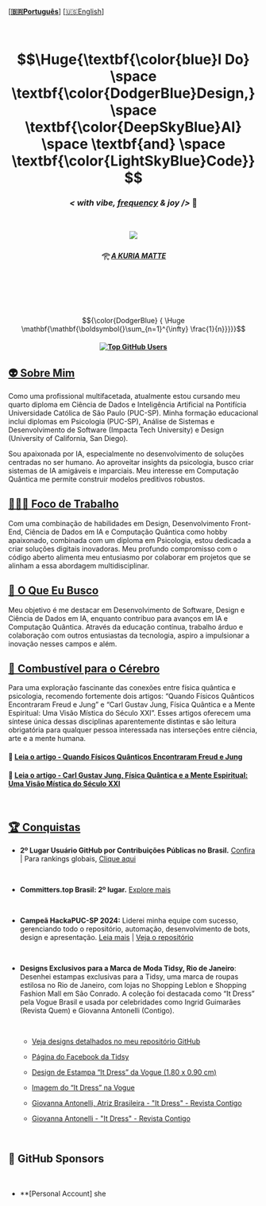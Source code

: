 \[**[🇧🇷Português](README.pt_BR.md)**\] \[[🇺🇸English](README.md)\]

<br>

<!--
[Total Public Contributions in GitHub by Country](https://gayanvoice.github.io/top-github-users/index.html)
-->

<!-- STATS API
[![Fabiana Campanari's GitHub stats](https://github-readme-stats.vercel.app/api?username=FabianaCampanari)](https://github.com/anuraghazra/github-readme-stats) 


###  ☆•.,¸,.•.🎶*F̘͍͖ͫ͘r̴̨̦͕̝ẹ̿͋̒̕ẹ̿͋̒̕ḑ̴̞͛̒o̯̱̊͊͢ṇ̤͛̒̍ o̯̱̊͊͢f̵͖̜̉ͅ S̵̙͕̀̃p̞̈͑̚͞ẹ̿͋̒̕ẹ̿͋̒̕c͕͗ͤ̕̕ḣ̖̻͛̓+*🎶 *¯`•.,¸,.•*     

-->
<!-- OLD MARKDOWN ACCEPTED FOR LATEX CODE UNTIL JUL/20024

# $$\Huge{\textbf{\color{blue}Eu Faço} \space \textbf{\color{DodgerBlue}Design,} \space \textbf{\color{DeepSkyBlue}IA}  \space \textbf{e} \space \textbf{\color{LightSkyBlue}Código}}$$. -->

<!-- Header GIF -->

<h1 align="center"> $$\Huge{\textbf{\color{blue}I Do} \space \textbf{\color{DodgerBlue}Design,} \space \textbf{\color{DeepSkyBlue}AI}  \space \textbf{and} \space \textbf{\color{LightSkyBlue}Code}}$$

### <p align="center">  ***< with vibe, [frequency](https://github.com/user-attachments/assets/48b22684-8c07-4fd4-aea6-4a94f06c71e1) & joy />*** 🪬  </p>

<br> 

<!-- Header GIF -->
 <p align="center">
<img src="https://github.com/user-attachments/assets/e2fda991-556c-4e72-b60a-cba63b7b1200"/>


##### <p align="center"> 𓂀 *[ A KURIA MATTE ](https://github.com/FabianaCampanari/FabianaCampanari/assets/113218619/5c7b3c9a-da37-40c5-a75b-6da58f355a7d)* 

<br>


<!-- Formulas Código Latex:-->

<!-- Fórmula da Relatividade.
$${\Huge\color{Green} \boldsymbol{E=m c^2}}$$  -->


<!-- #### Emaranhamento:
### $$\mathbf{\mathbf{}{\color{Green} |\Phi^+\rangle = \frac{1}{\sqrt{2}}(|00\rangle + |11\rangle)}}$$

### $${\color{Cyan} \mathbf{{\color{Cyan} }|\Phi^+\rangle = \frac{1}{\sqrt{2}}(|00\rangle + |11\rangle}}$$  -->


<!-- #### <p align="center">  Superposição de Qubit
## $$|\psi\rangle = \alpha |0\rangle + \beta |1\rangle|$$  -->


<!-- 
 #### <p align="center"> Limit _Calculus I - Formula Colors

$${\color{Green} \Huge \mathbf{\mathbf{\boldsymbol{}\sum_{n=1}^{\infty} \frac{1}{n}}}}$$

$${\color{cyan}  \Huge \mathbf{\mathbf{\boldsymbol{}\sum_{n=1}^{\infty} \frac{1}{n}}}}$$

$${\color{cyan}  \Huge \mathbf{\mathbf{\boldsymbol{}\sum_{n=1}^{\infty} \frac{1}{n}}}}$$

 $${\color{blue} {  \Huge \mathbf{\mathbf{\boldsymbol{}\sum_{n=1}^{\infty} \frac{1}{n}}}}}$$

 -->


<!-- Após 07/24, o código Latex é formatado usando tags HTML e não mais usando Markdown, veja o novo formato HTML abaixo 👇  --

### $${\color{blue} {  \Huge \mathbf{\mathbf{\boldsymbol{}\sum_{n=1}^{\infty} \frac{1}{n}}}}}$$
 -->

#

<br>

$${\color{DodgerBlue} {  \Huge \mathbf{\mathbf{\boldsymbol{}\sum_{n=1}^{\infty} \frac{1}{n}}}}}$$

####  <p align="center"> [![Top GitHub Users](https://github.com/gayanvoice/top-github-users/actions/workflows/action.yml/badge.svg)](https://github.com/gayanvoice/top-github-users/blob/a21ad6fb4c8e302f4caebc5262554259e58aeceb/markdown/public_contributions/brazil.md)  

<!--
[Total Public Contributions in GitHub by Country](https://gayanvoice.github.io/top-github-users/index.html)
-->



## [👽 Sobre Mim](https://github.com/FabianaCampanari/FabianaCampanari/assets/113218619/d33a28d3-33c5-4f7a-80ca-20cd186da723)

Como uma profissional multifacetada, atualmente estou cursando meu quarto diploma em Ciência de Dados e Inteligência Artificial na Pontifícia Universidade Católica de São Paulo (PUC-SP). Minha formação educacional inclui diplomas em Psicologia (PUC-SP), Análise de Sistemas e Desenvolvimento de Software (Impacta Tech University) e Design (University of California, San Diego).

Sou apaixonada por IA, especialmente no desenvolvimento de soluções centradas no ser humano. Ao aproveitar insights da psicologia, busco criar sistemas de IA amigáveis e imparciais. Meu interesse em Computação Quântica me permite construir modelos preditivos robustos.



## [🧘🏼‍♀️ Foco de Trabalho](https://github.com/FabianaCampanari/FabianaCampanari/assets/113218619/7c5f3def-9d6d-4c0b-8817-7e530e42e9c9)

Com uma combinação de habilidades em Design, Desenvolvimento Front-End, Ciência de Dados em IA e Computação Quântica como hobby apaixonado, combinada com um diploma em Psicologia, estou dedicada a criar soluções digitais inovadoras. Meu profundo compromisso com o código aberto alimenta meu entusiasmo por colaborar em projetos que se alinham a essa abordagem multidisciplinar.


## [👀 O Que Eu Busco](https://github.com/FabianaCampanari/FabianaCampanari/assets/113218619/81b6a799-0229-4417-8e55-ddd8032e98ed)


Meu objetivo é me destacar em Desenvolvimento de Software, Design e Ciência de Dados em IA, enquanto contribuo para avanços em IA e Computação Quântica.  Através da educação contínua, trabalho árduo e colaboração com outros entusiastas da tecnologia, aspiro a impulsionar a inovação nesses campos e além.


## [🧠 Combustível para o Cérebro](https://github.com/user-attachments/assets/30e23d3e-5f75-45d0-8567-f5c8c8f243f9)

Para uma exploração fascinante das conexões entre física quântica e psicologia, recomendo fortemente dois artigos: “Quando Físicos Quânticos Encontraram Freud e Jung” e “Carl Gustav Jung, Física Quântica e a Mente Espiritual: Uma Visão Mística do Século XXI”. Esses artigos oferecem uma síntese única dessas disciplinas aparentemente distintas e são leitura obrigatória para qualquer pessoa interessada nas interseções entre ciência, arte e a mente humana.


#### 🔗 [Leia o artigo - Quando Físicos Quânticos Encontraram Freud e Jung](https://iai.tv/articles/when-quantum-physicists-met-freud-and-jung-auid-2857)

#### 🔗 [Leia o artigo - Carl Gustav Jung, Física Quântica e a Mente Espiritual: Uma Visão Mística do Século XXI](https://github.com/FabianaCampanari/FabianaCampanari/blob/ad8cfdac536cc47137e895df4675cf0ffdb4bdf0/JUNG_QUANTUM%20PHYSICS.pdf)

<br>

## [🏆 Conquistas]()

- **2º Lugar Usuário GitHub por Contribuições Públicas no Brasil.** [Confira](https://github.com/gayanvoice/top-github-users/blob/a21ad6fb4c8e302f4caebc5262554259e58aeceb/markdown/public_contributions/brazil.md)   |   Para rankings globais, [Clique aqui](https://github.com/FabianaCampanari/top-github-users?tab=readme-ov-file)

<br>

- **Committers.top Brasil: 2º lugar.** [Explore mais](https://committers.top/brazil#FabianaCampanari)

<br>

- **Campeã HackaPUC-SP 2024:** Liderei minha equipe com sucesso, gerenciando todo o repositório, automação, desenvolvimento de bots, design e apresentação. [Leia mais](https://j.pucsp.br/noticia/ciencia-de-dados-e-inteligencia-artificial-realiza-segunda-edicao-do-hackapucsp)    |  [Veja o repositório](https://github.com/Mindful-AI-Assistants/HackaPUCSP)

<br>

- **Designs Exclusivos para a Marca de Moda Tidsy, Rio de Janeiro**: Desenhei estampas exclusivas para a Tidsy, uma marca de roupas estilosa no Rio de Janeiro, com lojas no Shopping Leblon e Shopping Fashion Mall em São Conrado. A coleção foi destacada como “It Dress” pela Vogue Brasil e usada por celebridades como Ingrid Guimarães (Revista Quem) e Giovanna Antonelli (Contigo).

   <br>

     - [Veja designs detalhados no meu repositório GitHub](https://github.com/FabianaCampanari/Fashion-and-Design)
 
     - [Página do Facebook da Tidsy](https://www.facebook.com/tidsyleblon/)
 
     - [Design de Estampa “It Dress” da Vogue (1.80 x 0.90 cm)](https://user-images.githubusercontent.com/113218619/210438695-3090a4d4-d53b-428e-ba6b-c56e44c1105e.jpeg)
 
     - [Imagem do “It Dress” na Vogue](https://user-images.githubusercontent.com/113218619/211164259-6e55cf57-4ad4-456f-96d4-7850e73a5ca8.jpeg)
 

     - [Giovanna Antonelli, Atriz Brasileira - "It Dress" - Revista Contigo](https://user-images.githubusercontent.com/113218619/211163770-128394e8-28ab-4d2f-be52-26fe18973ea3.png)

     - [Giovanna Antonelli - "It Dress" - Revista Contigo](https://user-images.githubusercontent.com/113218619/211163770-128394e8-28ab-4d2f-be52-26fe18973ea3.png)
 
   


<br>

## 💖 GitHub Sponsors

<br>

   - **[Personal Account] she
#

  
  
    





 

































